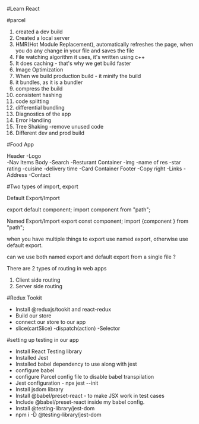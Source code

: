 #Learn React

#parcel

1. created a dev build
2. Created a local server
3. HMR(Hot Module Replacement), automatically refreshes the page, when you do any change in your file and saves the file
4. File watching algorithm it uses, it's written using c++
5. It does caching - that's why we get build faster
6. Image Optimization
7. When we build production build - it minify the build
8. it bundles, as it is a bundler
9. compress the build
10. consistent hashing
11. code splitting
12. differential bundling
13. Diagnostics of the app
14. Error Handling
15. Tree Shaking -remove unused code
16. Different dev and prod build

#Food App

Header
-Logo  
 -Nav Items
Body
-Search
-Resturant Container
-img
-name of res
-star rating
-cuisine
-delivery time
-Card Container
Footer
-Copy right
-Links
-Address
-Contact

#Two types of import, export

Default Export/Import

export default component;
import component from "path";

Named Export/Import
export const component;
import {component } from "path";

when you have multiple things to export use named export, otherwise use default export.

can we use both named export and default export from a single file ?

There are 2 types of routing in web apps

1. Client side routing
2. Server side routing

#Redux Tookit

- Install @reduxjs/tookit and react-redux
- Build our store
- connect our store to our app
- slice(cartSlice)
  -dispatch(action)
  -Selector

#setting up testing in our app

- Install React Testing library
- Installed Jest
- Installed babel dependency to use along with jest
- configure babel
- configure Parcel config file to disable babel transpilation
- Jest configuration - npx jest --init
- Install jsdom library
- Install @babel/preset-react - to make JSX work in test cases
- Include @babel/preset-react inside my babel config.
- Install @testing-library/jest-dom
- npm i -D @testing-library/jest-dom
